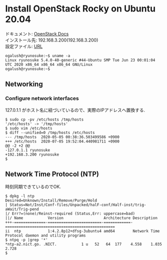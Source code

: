 # Install OpenStack Rocky on Ubuntu 20.04
ドキュメント: [OpenStack Docs](https://docs.openstack.org/install-guide/)  
インストール先: 192.168.3.200(192.168.3.200)  
設定ファイル: [URL](URL)
```
ogalush@ryunosuke:~$ uname -a
Linux ryunosuke 5.4.0-40-generic #44-Ubuntu SMP Tue Jun 23 00:01:04 UTC 2020 x86_64 x86_64 x86_64 GNU/Linux
ogalush@ryunosuke:~$
```

## Networking
### Configure network interfaces
127.0.1.1 がホスト名に紐づいているので、実際のIPアドレスへ置換する.
```
$ sudo cp -pv /etc/hosts /tmp/hosts
'/etc/hosts' -> '/tmp/hosts'
$ sudo vim /etc/hosts
$ diff --unified=0 /tmp/hosts /etc/hosts
--- /tmp/hosts  2020-05-05 00:38:36.503499586 +0900
+++ /etc/hosts  2020-07-05 19:52:04.440981711 +0900
@@ -2 +2 @@
-127.0.1.1 ryunosuke
+192.168.3.200 ryunosuke
$
```

## Network Time Protocol (NTP)
時刻同期できているのでOK.
```
$ dpkg -l ntp
Desired=Unknown/Install/Remove/Purge/Hold
| Status=Not/Inst/Conf-files/Unpacked/halF-conf/Half-inst/trig-aWait/Trig-pend
|/ Err?=(none)/Reinst-required (Status,Err: uppercase=bad)
||/ Name           Version                  Architecture Description
+++-==============-========================-============-=================================================
ii  ntp            1:4.2.8p12+dfsg-3ubuntu4 amd64        Network Time Protocol daemon and utility programs
$ ntpq -p |grep '*'
*ntp-a2.nict.go. .NICT.           1 u   52   64  177    4.558    1.035   2.728
$
```
